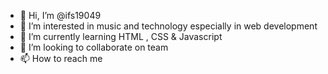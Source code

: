 - 👋 Hi, I’m @ifs19049
- 👀 I’m interested in music and technology especially in web development
- 🌱 I’m currently learning HTML , CSS & Javascript
- 💞️ I’m looking to collaborate on team
- 📫 How to reach me 

<!---
ifs19049/ifs19049 is a ✨ special ✨ repository because its `README.md` (this file) appears on your GitHub profile.
You can click the Preview link to take a look at your changes.
--->
